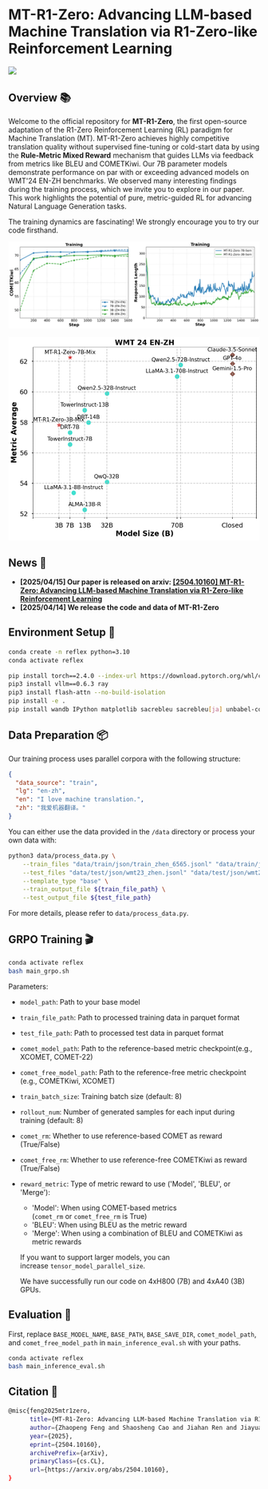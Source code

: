 # MT-R1-Zero: Advancing LLM-based Machine Translation via R1-Zero-like Reinforcement Learning

<a href='https://arxiv.org/abs/2504.10160'><img src='https://img.shields.io/badge/arXiv-2504.10160-b31b1b.svg'></a> &nbsp;


## Overview **📚**


Welcome to the official repository for **MT-R1-Zero**, the first open-source adaptation of the R1-Zero Reinforcement Learning (RL) paradigm for Machine Translation (MT). MT-R1-Zero achieves highly competitive translation quality without supervised fine-tuning or cold-start data by using the **Rule-Metric Mixed Reward** mechanism that guides LLMs via feedback from metrics like BLEU and COMETKiwi. Our 7B parameter models demonstrate performance on par with or exceeding advanced models on WMT'24 EN-ZH benchmarks. We observed many interesting findings during the training process, which we invite you to explore in our paper. This work highlights the potential of pure, metric-guided RL for advancing Natural Language Generation tasks. 

The training dynamics are fascinating! We strongly encourage you to try our code firsthand.

![zhen_training.png](asset/zhen_training.png)

![intro.png](asset/intro.png)

## News 📢
- **[2025/04/15] Our paper is released on arxiv: [[2504.10160] MT-R1-Zero: Advancing LLM-based Machine Translation via R1-Zero-like Reinforcement Learning ](https://arxiv.org/abs/2504.10160)**  
- **[2025/04/14] We release the code and data of MT-R1-Zero**

## **Environment Setup 🔧**


```bash
conda create -n reflex python=3.10
conda activate reflex
```

```bash
pip install torch==2.4.0 --index-url https://download.pytorch.org/whl/cu124
pip3 install vllm==0.6.3 ray
pip3 install flash-attn --no-build-isolation
pip install -e . 
pip install wandb IPython matplotlib sacrebleu sacrebleu[ja] unbabel-comet
```

## Data Preparation 📦

Our training process uses parallel corpora with the following structure:

```json
{
  "data_source": "train",
  "lg": "en-zh", 
  "en": "I love machine translation.", 
  "zh": "我爱机器翻译。"
}
```

You can either use the data provided in the `/data` directory or process your own data with:

```bash
python3 data/process_data.py \
    --train_files "data/train/json/train_zhen_6565.jsonl" "data/train/json/train_enzh_6565.jsonl" \
    --test_files "data/test/json/wmt23_zhen.jsonl" "data/test/json/wmt24_enzh.jsonl" \
    --template_type "base" \
    --train_output_file ${train_file_path} \
    --test_output_file ${test_file_path}
```

For more details, please refer to `data/process_data.py`.

## GRPO Training 🎬️

```bash
conda activate reflex
bash main_grpo.sh
```

Parameters:

- `model_path`: Path to your base model
- `train_file_path`: Path to processed training data in parquet format
- `test_file_path`: Path to processed test data in parquet format
- `comet_model_path`: Path to the reference-based metric checkpoint(e.g., XCOMET, COMET-22)
- `comet_free_model_path`: Path to the reference-free metric checkpoint (e.g., COMETKiwi, XCOMET)
- `train_batch_size`: Training batch size (default: 8)
- `rollout_num`: Number of generated samples for each input during training (default: 8)
- `comet_rm`: Whether to use reference-based COMET as reward (True/False)
- `comet_free_rm`: Whether to use reference-free COMETKiwi as reward (True/False)
- `reward_metric`: Type of metric reward  to use ('Model', 'BLEU', or 'Merge'):
    - 'Model': When using COMET-based metrics (`comet_rm` or `comet_free_rm` is True)
    - 'BLEU': When using BLEU as the metric reward
    - 'Merge': When using a combination of BLEU and COMETKiwi as metric rewards
    
    If you want to support larger models, you can increase `tensor_model_parallel_size`. 
    
    We have successfully run our code on 4xH800 (7B) and 4xA40 (3B) GPUs. 
    

## Evaluation 🎰

First, replace `BASE_MODEL_NAME`, `BASE_PATH`, `BASE_SAVE_DIR`, `comet_model_path`, and `comet_free_model_path` in `main_inference_eval.sh` with your paths.

```bash
conda activate reflex
bash main_inference_eval.sh
```

## Citation **📝**

```bash
@misc{feng2025mtr1zero,
      title={MT-R1-Zero: Advancing LLM-based Machine Translation via R1-Zero-like Reinforcement Learning}, 
      author={Zhaopeng Feng and Shaosheng Cao and Jiahan Ren and Jiayuan Su and Ruizhe Chen and Yan Zhang and Zhe Xu and Yao Hu and Jian Wu and Zuozhu Liu},
      year={2025},
      eprint={2504.10160},
      archivePrefix={arXiv},
      primaryClass={cs.CL},
      url={https://arxiv.org/abs/2504.10160}, 
}
```